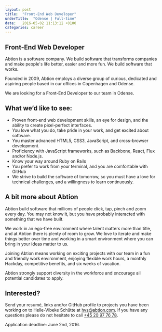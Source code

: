 ```yaml
---
layout: post
title:  "Front-End Web Developer"
underTitle:  "Odense | Full-time"
date:   2016-05-02 11:13:12 +0100
categories: career
---
```


## Front-End Web Developer

Abtion is a software company. We build software that transforms companies and make people's life better, easier and more fun. We build software that works.

Founded in 2009, Abtion employs a diverse group of curious, dedicated and aspiring people based in our offices in Copenhagen and Odense.

We are looking for a Front-End Developer to our team in Odense.

## What we’d like to see:

- Proven front-end web development skills, an eye for design, and the ability to create pixel-perfect interfaces.
- You love what you do, take pride in your work, and get excited about software.
- You master advanced HTML5, CSS3, JavaScript, and cross-browser development.
- Proficiency with JavaScript frameworks, such as Backbone, React, Flux and/or Node.js.
- Know your way around Ruby on Rails
- You prefer to work from your terminal, and you are comfortable with GitHub
- We strive to build the software of tomorrow, so you must have a love for technical challenges, and a willingness to learn    continuously.


## A bit more about Abtion

Abtion build software that millions of people click, tap, pinch and zoom every day. You may not know it, but you have probably interacted with something that we have built.

We work in an ego-free environment where talent matters more than title, and at Abtion there is plenty of room to grow. We love to iterate and make things better over time and working in a smart environment where you can bring in your ideas matter to us.

Joining Abtion means working on exciting projects with our team in a fun and friendly work environment, enjoying flexible work hours, a monthly Hackday, competitive benefits, and six weeks of vacation.

Abtion strongly support diversity in the workforce and encourage all potential candidates to apply.

<div class="splitter"></div>

## Interested?

Send your resumé, links and/or GitHub profile to projects you have been working on to Helle-Vibeke Schütte at [hvs@abtion.com](mailto:hvs@abtion.com). If you have any questions please do not hesitate to call [+45 20 97 76 78](tel:+4520977678).

Application deadline: June 2nd, 2016.
